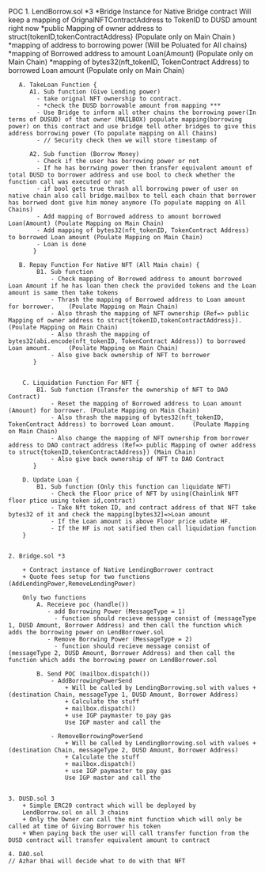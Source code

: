 POC
    1. LendBorrow.sol *3
       *Bridge Instance for Native Bridge contract 
       Will keep a mapping of OrignalNFTContractAddress to TokenID to DUSD amount right now
       *public Mapping of owner address to struct{tokenID,tokenContractAddress}  (Populate only on Main Chain )
       *mapping of address to borrowing power (Will be Poluated for All chains)
       *mapping of Borrowed address to amount Loan(Amount)     (Populate only on Main Chain)
       *mapping of bytes32(nft_tokenID, TokenContract Address) to borrowed Loan amount      (Populate only on Main Chain)

       A. TakeLoan Function { 
          A1. Sub function (Give Lending power)
            - take orignal NFT ownership to contract.
            - *check the DUSD borrowable amount from mapping ***
            - Use Bridge to inform all other chains the borrowing power(In terms of DUSUD) of that owner (MAILBOX) populate mapping(borrowing power) on this contract and use bridge tell other bridges to give this address borrowing power (To populate mapping on All Chains)
            - // Security check then we will store timestamp of 

          A2. Sub function (Borrow Money)
            - Check if the user has borrowing power or not 
            - If he has borrwing power then transfer equivalent amount of total DUSD to borrower address and use bool to check whether the function call was executed or not
            - if bool gets true thrash all borrowing power of user on native chain also call bridge.mailbox to tell each chain that borrower has borrwed dont give him money anymore (To populate mapping on All Chains)
            - Add mapping of Borrowed address to amount borrowed Loan(Amount) (Poulate Mapping on Main Chain)
            - Add mapping of bytes32(nft_tokenID, TokenContract Address) to borrowed Loan amount (Poulate Mapping on Main Chain)
            - Loan is done
           } 

       B. Repay Function For Native NFT (All Main chain) { 
            B1. Sub function 
                - Check mapping of Borrowed address to amount borrowed Loan Amount if he has loan then check the provided tokens and the Loan amount is same then take tokens
                - Thrash the mapping of Borrowed address to Loan amount for borrower.    (Poulate Mapping on Main Chain)
                - Also thrash the mapping of NFT ownership (Ref=> public Mapping of owner address to struct{tokenID,tokenContractAddress}). (Poulate Mapping on Main Chain)
                - Also thrash the mapping of bytes32(abi.encode(nft_tokenID, TokenContract Address)) to borrowed Loan amount.     (Poulate Mapping on Main Chain)
                - Also give back ownership of NFT to borrower
           } 

        
        C. Liquidation Function For NFT { 
            B1. Sub function (Transfer the ownership of NFT to DAO Contract)
                - Reset the mapping of Borrowed address to Loan amount (Amount) for borrower. (Poulate Mapping on Main Chain)
                - Also thrash the mapping of bytes32(nft_tokenID, TokenContract Address) to borrowed Loan amount.     (Poulate Mapping on Main Chain)
                - Also change the mapping of NFT ownership from borrower address to DAO contract address (Ref=> public Mapping of owner address to struct{tokenID,tokenContractAddress}) (Main Chain)
                - Also give back ownership of NFT to DAO Contract
           }
         
        D. Update Loan { 
            B1. Sub function (Only this function can liquidate NFT)
                - Check the Floor price of NFT by using(Chainlink NFT floor ptice using token id,contract)
                - Take Nft token ID, and contract address of that NFT take bytes32 of it and check the mapping[bytes32]=>Loan amount
                - If the Loan amount is above Floor price udate HF. 
                - If the HF is not satified then call liquidation function
        }
         
    
    2. Bridge.sol *3 
   
        + Contract instance of Native LendingBorrower contract 
        + Quote fees setup for two functions (AddLendingPower,RemoveLendingPower) 

        Only two functions 
            A. Receieve poc (handle())
               - add Borrowing Power (MessageType = 1)
                 - function should recieve message consist of (messageType 1, DUSD Amount, Borrower Address) and then call the function which adds the borrowing power on LendBorrower.sol
               - Remove Borrwing Power (MessageType = 2)
                 - function should recieve message consist of  (messageType 2, DUSD Amount, Borrower Address) and then call the function which adds the borrowing power on LendBorrower.sol
            
            B. Send POC (mailbox.dispatch())
                - AddBorrowingPowerSend 
                    + Will be called by LendingBorrowing.sol with values + (destination Chain, messageType 1, DUSD Amount, Borrower Address)
                    + Calculate the stuff
                    + mailbox.dispatch()
                    + use IGP paymaster to pay gas
                    Use IGP master and call the

                - RemoveBorrowingPowerSend 
                    + Will be called by LendingBorrowing.sol with values + (destination Chain, messageType 2, DUSD Amount, Borrower Address)
                    + Calculate the stuff
                    + mailbox.dispatch()
                    + use IGP paymaster to pay gas
                    Use IGP master and call the


    3. DUSD.sol 3
        + Simple ERC20 contract which will be deployed by 
        LendBorrow.sol on all 3 chains
        + Only the Owner can call the mint function which will only be called at time of Giving Borrower his token
        + When paying back the user will call transfer function from the DUSD contract will transfer equivalent amount to contract

    4. DAO.sol
    // Azhar bhai will decide what to do with that NFT

